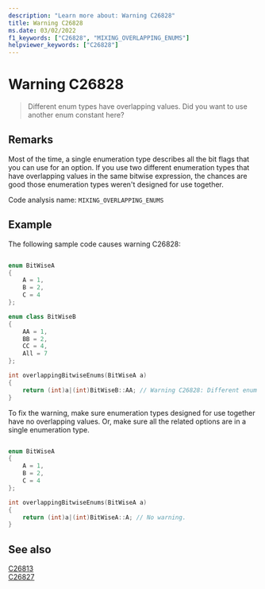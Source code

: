 ```yaml
---
description: "Learn more about: Warning C26828"
title: Warning C26828
ms.date: 03/02/2022
f1_keywords: ["C26828", "MIXING_OVERLAPPING_ENUMS"]
helpviewer_keywords: ["C26828"]
---
```

# Warning C26828

> Different enum types have overlapping values. Did you want to use another enum constant here?

## Remarks

Most of the time, a single enumeration type describes all the bit flags that you can use for an option. If you use two different enumeration types that have overlapping values in the same bitwise expression, the chances are good those enumeration types weren't designed for use together.

Code analysis name: `MIXING_OVERLAPPING_ENUMS`

## Example

The following sample code causes warning C26828:

```cpp

enum BitWiseA
{
    A = 1,
    B = 2,
    C = 4
};

enum class BitWiseB
{
    AA = 1,
    BB = 2,
    CC = 4,
    All = 7
};

int overlappingBitwiseEnums(BitWiseA a) 
{
    return (int)a|(int)BitWiseB::AA; // Warning C26828: Different enum types have overlapping values. Did you want to use another enum constant here?
}
```

To fix the warning, make sure enumeration types designed for use together have no overlapping values. Or, make sure all the related options are in a single enumeration type.

```cpp

enum BitWiseA
{
    A = 1,
    B = 2,
    C = 4
};

int overlappingBitwiseEnums(BitWiseA a) 
{
    return (int)a|(int)BitWiseA::A; // No warning.
}
```

## See also

[C26813](./c26813.md)\
[C26827](./c26827.md)
